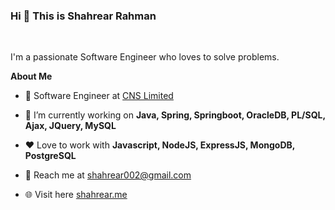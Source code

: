 ### Hi 👋 This is Shahrear Rahman
<br />

I'm a passionate Software Engineer who loves to solve problems.

**About Me**

- 💼 Software Engineer at [CNS Limited](https://site.cnsbd.com/)

- 🔭 I’m currently working on **Java, Spring, Springboot, OracleDB, PL/SQL, Ajax, JQuery, MySQL**

- ❤️ Love to work with **Javascript, NodeJS, ExpressJS, MongoDB, PostgreSQL**

- 💬 Reach me at [shahrear002@gmail.com](shahrear002@gmail.com)

- :globe_with_meridians: Visit here [shahrear.me](https://shahrear.me)

<!--
**Shahrear002/Shahrear002** is a ✨ _special_ ✨ repository because its `README.md` (this file) appears on your GitHub profile.

Here are some ideas to get you started:

- 🔭 I’m currently working on ...
- 🌱 I’m currently learning ...
- 👯 I’m looking to collaborate on ...
- 🤔 I’m looking for help with ...
- 💬 Ask me about ...
- 📫 How to reach me: ...
- 😄 Pronouns: ...
- ⚡ Fun fact: ...
-->

<!-- |  <a href="https://github.com/anuraghazra/github-readme-stats"><img align="center" src="https://github-readme-stats.vercel.app/api?username=Shahrear002&show_icons=true&include_all_commits=true&theme=buefy&hide_border=true" alt="Anurag's github stats" /></a> | <a href="https://github.com/anuraghazra/github-readme-stats"><img align="center" src="https://github-readme-stats.vercel.app/api/top-langs/?username=Shahrear002&layout=compact&theme=buefy&hide_border=true" /></a> |
| ------------- | ------------- | -->

<!--
<a href="https://github.com/Shahrear002/Class_Assistant">
  <img align="center" src="https://github-readme-stats.vercel.app/api/pin/?username=Shahrear002&repo=Class_Assistant&theme=buefy" />
</a>
<a href="https://github.com/Shahrear002/starwar_movie_app">
  <img align="center" src="https://github-readme-stats.vercel.app/api/pin/?username=Shahrear002&repo=starwar_movie_app&theme=buefy" />
</a> -->
